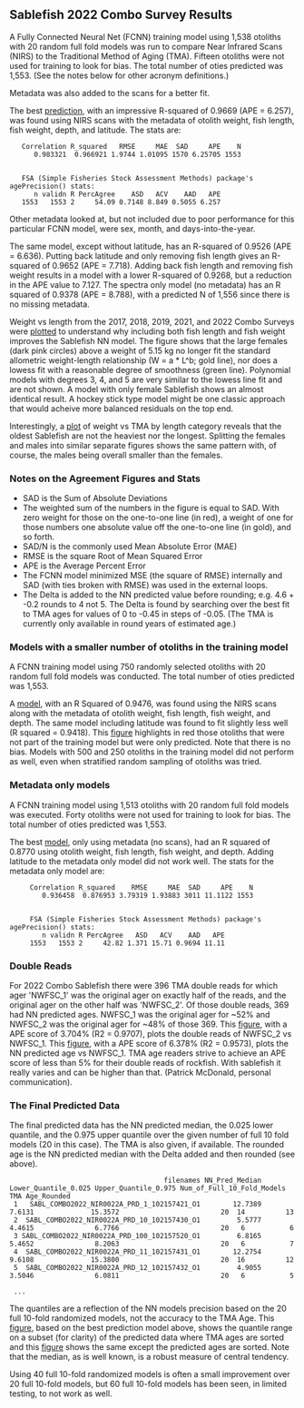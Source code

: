 ## Sablefish 2022 Combo Survey Results ##
A Fully Connected Neural Net (FCNN) training model using 1,538 otoliths with 20 random full fold models was run to compare Near Infrared Scans (NIRS) to the Traditional Method of Aging (TMA).  Fifteen otoliths were not used for training to look for bias. The total number of oties predicted was 1,553. (See the notes below for other acronym definitions.)

Metadata was also added to the scans for a better fit.  

The best [prediction](/Sablefish_2022_Combo_Survey_Results_DRAFT/Figures/Sable_2022_Combo_Scans_Otie_Wgt_Fish_Len_Weight_Depth_Lat_Agreement_Fig.png), with an impressive R-squared of 0.9669 (APE = 6.257), was found using NIRS scans with the metadata of otolith weight, fish length, fish weight, depth, and latitude. 
The stats are:

       Correlation R_squared   RMSE     MAE  SAD     APE    N
          0.983321  0.966921 1.9744 1.01095 1570 6.25705 1553
     
     
       FSA (Simple Fisheries Stock Assessment Methods) package's agePrecision() stats:     
          n validn R PercAgree    ASD   ACV    AAD   APE
       1553   1553 2     54.09 0.7148 8.849 0.5055 6.257

Other metadata looked at, but not included due to poor performance for this particular FCNN model, were sex, month, and days-into-the-year. 

The same model, except without latitude, has an R-squared of 0.9526 (APE = 6.636). Putting back latitude and only removing fish length gives an R-squared of 0.9652 (APE = 7.718). Adding back fish length and removing fish weight results in a model with a lower R-squared of 0.9268, but a reduction in the APE value to 7.127. The spectra only model (no metadata) has an R squared of 0.9378 (APE = 8.788), with a predicted N of 1,556 since there is no missing metadata.  

Weight vs length from the 2017, 2018, 2019, 2021, and 2022 Combo Surveys were [plotted](/Sablefish_2022_Combo_Survey_Results_DRAFT/Figures/Sablefish_2017_18_19_21_22_Combo_Survey_Weight_vs_Length.png) to understand why including both fish length and fish weight improves the Sablefish NN model. The figure shows that the large females (dark pink circles) above a weight of 5.15 kg no longer fit the standard allometric weight-length relationship (W = a * L^b; gold line), nor does a lowess fit with a reasonable degree of smoothness (green line).  Polynomial models with degrees 3, 4, and 5 are very similar to the lowess line fit and are not shown.  A model with only female Sablefish shows an almost identical result. A hockey stick type model might be one classic approach that would acheive more balanced residuals on the top end. 

Interestingly, a [plot](/Sablefish_2022_Combo_Survey_Results_DRAFT/Figures/Sablefish_2017_18_19_21_22_Combo_Survey_Weight_by_TMA_and_Len_Category.png) of weight vs TMA by length category reveals that the oldest Sablefish are not the heaviest nor the longest. Splitting the females and males into similar separate figures shows the same pattern with, of course, the males being overall smaller than the females.

### Notes on the Agreement Figures and Stats
- SAD is the Sum of Absolute Deviations
- The weighted sum of the numbers in the figure is equal to SAD. With zero weight for those on the one-to-one line (in red), a weight of one for those numbers one absolute value off the one-to-one line (in gold), and so forth.
- SAD/N is the commonly used Mean Absolute Error (MAE)
- RMSE is the square Root of Mean Squared Error
- APE is the Average Percent Error
- The FCNN model minimized MSE (the square of RMSE) internally and SAD (with ties broken with RMSE) was used in the external loops.
- The Delta is added to the NN predicted value before rounding; e.g. 4.6 + -0.2 rounds to 4 not 5. The Delta is found by searching over the best fit to TMA ages for values of 0 to -0.45 in steps of -0.05. (The TMA is currently only available in round years of estimated age.)

### Models with a smaller number of otoliths in the training model 
A FCNN training model using 750 randomly selected otoliths with 20 random full fold models was conducted. The total number of oties predicted was 1,553.

A [model](/Sablefish_2022_Combo_Survey_Results_DRAFT/Figures/Sable_2022_Combo_Scans_Otie_Wgt_Fish_Len_Weight_Depth_750N_Agreement_Fig.png), with an R Squared of 0.9476, was found using the NIRS scans along with the metadata of otolith weight, fish length, fish weight, and depth. The same model including latitude was found to fit slightly less well (R squared = 0.9418). This [figure](/Sablefish_2022_Combo_Survey_Results_DRAFT/Figures/TMA_minus_NN_Age_Rounded_vs_TMA_Jittered_Left_Out_Oties_Highlighted_750N.png) highlights in red those otoliths that were not part of the training model but were only predicted.  Note that there is no bias. Models with 500 and 250 otoliths in the training model did not perform as well, even when stratified random sampling of otoliths was tried.


### Metadata only models
A FCNN training model using 1,513 otoliths with 20 random full fold models was executed.  Forty otoliths were not used for training to look for bias. The total number of oties predicted was 1,553.

The best [model](/Sablefish_2022_Combo_Survey_Results_DRAFT/Figures/Sable_2022_Combo_Otie_Wgt_Fish_Len_Weight_Depth_Metadata_Only_Agreement_Fig.png), only using metadata (no scans), had an R squared of 0.8770 using otolith weight, fish length, fish weight, and depth. Adding latitude to the metadata only model did not work well. The stats for the metadata only model are:


         Correlation R_squared    RMSE     MAE  SAD     APE    N
            0.936458  0.876953 3.79319 1.93883 3011 11.1122 1553
       
       
         FSA (Simple Fisheries Stock Assessment Methods) package's agePrecision() stats:       
            n validn R PercAgree   ASD   ACV    AAD   APE
         1553   1553 2     42.82 1.371 15.71 0.9694 11.11

### Double Reads
For 2022 Combo Sablefish there were 396 TMA double reads for which ager 'NWFSC_1' was the original ager on exactly half of the reads, and the original ager on the other half was 'NWFSC_2'.  Of those double reads, 369 had NN predicted ages. NWFSC_1 was the original ager for ~52% and NWFSC_2 was the original ager for ~48% of those 369. This [figure](/Sablefish_2022_Combo_Survey_Results_DRAFT/Figures/Sable_2022_Combo_Double_Rds_NWFSC_1_vs_NWFSC_2.png), with a APE score of 3.704% (R2 = 0.9707), plots the double reads of NWFSC_2 vs NWFSC_1. This [figure](/Sablefish_2022_Combo_Survey_Results_DRAFT/Figures/Sable_2022_Combo_Double_Rds_NWFSC_1_vs_NN_Pred_Rd.png), with a APE score of 6.378% (R2 = 0.9573), plots the NN predicted age vs NWFSC_1. TMA age readers strive to achieve an APE score of less than 5% for their double reads of rockfish. With sablefish it really varies and can be higher than that. (Patrick McDonald, personal communication).

### The Final Predicted Data

The final predicted data has the NN predicted median, the 0.025 lower quantile, and the 0.975 upper quantile over the given number of full 10 fold models (20 in this case). The TMA is also given, if available. The rounded age is the NN predicted median with the Delta added and then rounded (see above).

                                          filenames NN_Pred_Median Lower_Quantile_0.025 Upper_Quantile_0.975 Num_of_Full_10_Fold_Models TMA Age_Rounded
     1   SABL_COMBO2022_NIR0022A_PRD_1_102157421_O1        12.7389               7.6131              15.3572                         20  14          13
     2  SABL_COMBO2022_NIR0022A_PRD_10_102157430_O1         5.5777               4.4615               6.7766                         20   6           6
     3 SABL_COMBO2022_NIR0022A_PRD_100_102157520_O1         6.8165               5.4652               8.2063                         20   6           7
     4  SABL_COMBO2022_NIR0022A_PRD_11_102157431_O1        12.2754               9.6108              15.3800                         20  16          12
     5  SABL_COMBO2022_NIR0022A_PRD_12_102157432_O1         4.9055               3.5046               6.0811                         20   6           5
     
     ...

The quantiles are a reflection of the NN models precision based on the 20 full 10-fold randomized models, not the accuracy to the TMA Age.  This [figure](/Sablefish_2022_Combo_Survey_Results_DRAFT/Figures/Sable_2022_Combo_Scans_Otie_Wgt_Fish_Len_Weight_Depth_Lat_TMA_Sorted_Subset.png), based on the best prediction model above, 
shows the quantile range on a subset (for clarity) of the predicted data where TMA ages are sorted and this [figure](/Sablefish_2022_Combo_Survey_Results_DRAFT/Figures/Sable_2022_Combo_Scans_Otie_Wgt_Fish_Len_Weight_Depth_Lat_Predicted_Ages_Sorted_Subset.png) shows the same except the predicted ages are sorted. Note that the median, as is well known, is a robust measure of central tendency. 

Using 40 full 10-fold randomized models is often a small improvement over 20 full 10-fold models, but 60 full 10-fold models has been seen, in limited testing, to not work as well.
     

















